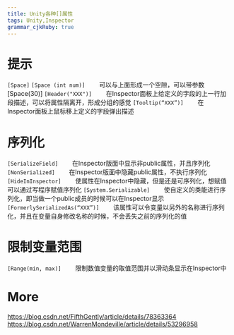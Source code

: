 ```yaml
---
title: Unity各种[]属性
tags: Unity,Inspector
grammar_cjkRuby: true
---
```

# 提示
`[Space]` 
`[Space (int num)]`
　　可以与上面形成一个空隙，可以带参数[Space(30)] 
`[Header("XXX")]`
　　在Inspector面板上给定义的字段的上一行加段描述，可以将属性隔离开，形成分组的感觉 
`[Tooltip(“XXX”)]`
　　在Inspector面板上鼠标移上定义的字段弹出描述 

# 序列化
`[SerializeField]`
　　在Inspector版面中显示非public属性，并且序列化 
`[NonSerialized]`
　　在Inspector版面中隐藏public属性，不执行序列化 
`[HideInInspector]`
　　使属性在Inspector中隐藏，但是还是可序列化，想赋值可以通过写程序赋值序列化 
`[System.Serializable]`
　　使自定义的类能进行序列化，即当做一个public成员的时候可以在Inspector显示 
`[FormerlySerializedAs(“XXX”)]`
　　该属性可以令变量以另外的名称进行序列化，并且在变量自身修改名称的时候，不会丢失之前的序列化的值 

# 限制变量范围
`[Range(min, max)]`
　　限制数值变量的取值范围并以滑动条显示在Inspector中 

# More
https://blog.csdn.net/FifthGently/article/details/78363364
https://blog.csdn.net/WarrenMondeville/article/details/53296958